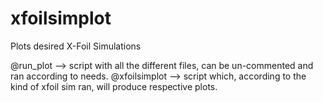 # xfoilsimplot
Plots desired X-Foil Simulations

@run_plot --> script with all the different files, can be un-commented and ran according to needs.
@xfoilsimplot --> script which, according to the kind of xfoil sim ran, will produce respective plots.
